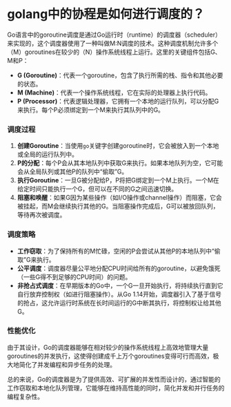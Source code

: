 # golang中的协程是如何进行调度的？



Go语言中的goroutine调度是通过Go运行时（runtime）的调度器（scheduler）来实现的，这个调度器使用了一种叫做M:N调度的技术。这种调度机制允许多个（M）goroutines在较少的（N）操作系统线程上运行。这里的关键组件包括G、M和P：

- **G (Goroutine)**：代表一个goroutine，包含了执行所需的栈、指令和其他必要的状态。
- **M (Machine)**：代表一个操作系统线程，它在实际的处理器上执行代码。
- **P (Processor)**：代表逻辑处理器，它拥有一个本地的运行队列，可以分配G来执行。每个P必须绑定到一个M来执行其队列中的G。

### 调度过程
1. **创建Goroutine**：当使用`go`关键字创建goroutine时，它会被放入到一个本地或全局的运行队列中。
2. **P的分配**：每个P会从其本地队列中获取G来执行。如果本地队列为空，它可能会从全局队列或其他P的队列中“偷取”G。
3. **执行Goroutine**：一旦G被分配给P，P将把G绑定到一个M上执行。一个M在给定时间只能执行一个G，但可以在不同的G之间迅速切换。
4. **阻塞和唤醒**：如果G因为某些操作（如I/O操作或channel操作）而阻塞，它会被挂起，而M会继续执行其他的G。当阻塞操作完成后，G可以被放回队列，等待再次被调度。

### 调度策略
- **工作窃取**：为了保持所有的M忙碌，空闲的P会尝试从其他P的本地队列中“偷取”G来执行。
- **公平调度**：调度器尽量公平地分配CPU时间给所有的goroutine，以避免饿死（一些G得不到足够的CPU时间）的问题。
- **非抢占式调度**：在早期版本的Go中，一个G一旦开始执行，将持续执行直到它自行放弃控制权（如进行阻塞操作）。从Go 1.14开始，调度器引入了基于信号的抢占，这允许运行时系统在长时间运行的G中断其执行，将控制权让给其他G。

### 性能优化
由于其设计，Go的调度器能够在相对较少的操作系统线程上高效地管理大量goroutines的并发执行，这使得创建成千上万个goroutines变得可行而高效，极大地简化了并发编程和异步任务的处理。

总的来说，Go的调度器是为了提供高效、可扩展的并发性而设计的，通过智能的工作窃取和本地化队列管理，它能够在维持高性能的同时，简化并发和并行任务的编程复杂性。